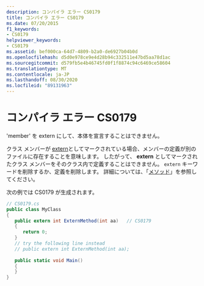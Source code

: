 ```yaml
---
description: コンパイラ エラー CS0179
title: コンパイラ エラー CS0179
ms.date: 07/20/2015
f1_keywords:
- CS0179
helpviewer_keywords:
- CS0179
ms.assetid: bef000ca-64d7-4809-b2a0-de6927b04b0d
ms.openlocfilehash: d5d0e978ce9e4d28b94c332511e47bd5aa78d1ac
ms.sourcegitcommit: d579fb5e4b46745fd0f1f8874c94c6469ce58604
ms.translationtype: MT
ms.contentlocale: ja-JP
ms.lasthandoff: 08/30/2020
ms.locfileid: "89131963"
---
```

# <a name="compiler-error-cs0179"></a>コンパイラ エラー CS0179
'member' を extern にして、本体を宣言することはできません。  
  
 クラス メンバーが [extern](../language-reference/keywords/extern.md)としてマークされている場合、メンバーの定義が別のファイルに存在することを意味します。 したがって、 **extern** としてマークされたクラス メンバーをそのクラス内で定義することはできません。 `extern` キーワードを削除するか、定義を削除します。 詳細については、「[メソッド](../programming-guide/classes-and-structs/methods.md)」を参照してください。  
  
 次の例では CS0179 が生成されます。  
  
```csharp  
// CS0179.cs  
public class MyClass  
{  
   public extern int ExternMethod(int aa)   // CS0179  
   {  
      return 0;  
   }  
   // try the following line instead  
   // public extern int ExternMethod(int aa);  
  
   public static void Main()  
   {  
   }  
}  
```
